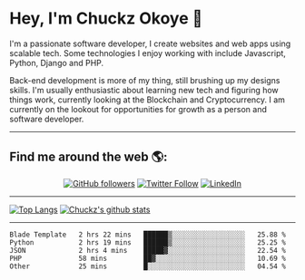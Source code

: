 # Hey, I'm Chuckz Okoye 👑


I'm a passionate software developer, I create websites and web apps using scalable tech. Some technologies I enjoy working with include Javascript, Python, Django and PHP.

Back-end development is more of my thing, still brushing up my designs skills. I'm usually enthusiastic about learning new tech and figuring how things work, currently looking at the Blockchain and Cryptocurrency.
I am currently on the lookout for opportunities for growth as a person and software developer.

-----

## Find me around the web 🌎:
<p align="center">
    <a href="https://github.com/tricelex"><img alt="GitHub followers" src="https://img.shields.io/github/followers/tricelex?style=social"></a>
	<a href="https://twitter.com/chuckzokoye"><img alt="Twitter Follow" src="https://img.shields.io/twitter/follow/chuckzokoye?style=social"></a>
	<a href="https://www.linkedin.com/in/chuckzokoye"><img src="https://img.shields.io/badge/LinkedIn--_.svg?style=social&logo=linkedin" alt="LinkedIn"></a>
</p>

-----
[![Top Langs](https://github-readme-stats.vercel.app/api/top-langs/?username=tricelex)](https://github.com/anuraghazra/github-readme-stats)   [![Chuckz's github stats](https://github-readme-stats.vercel.app/api?username=tricelex&count_private=true&show_icons=true&theme=shades-of-purple)](https://github.com/anuraghazra/github-readme-stats)





-----

<!--START_SECTION:waka-->
```text
Blade Template   2 hrs 22 mins   ██████▒░░░░░░░░░░░░░░░░░░   25.88 % 
Python           2 hrs 19 mins   ██████▒░░░░░░░░░░░░░░░░░░   25.25 % 
JSON             2 hrs 4 mins    █████▓░░░░░░░░░░░░░░░░░░░   22.54 % 
PHP              58 mins         ██▓░░░░░░░░░░░░░░░░░░░░░░   10.69 % 
Other            25 mins         █░░░░░░░░░░░░░░░░░░░░░░░░   04.54 % 
```
<!--END_SECTION:waka-->